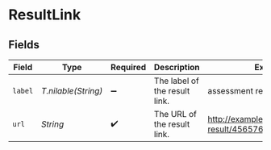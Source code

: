 # ResultLink


## Fields

| Field                                             | Type                                              | Required                                          | Description                                       | Example                                           |
| ------------------------------------------------- | ------------------------------------------------- | ------------------------------------------------- | ------------------------------------------------- | ------------------------------------------------- |
| `label`                                           | *T.nilable(String)*                               | :heavy_minus_sign:                                | The label of the result link.                     | assessment result link                            |
| `url`                                             | *String*                                          | :heavy_check_mark:                                | The URL of the result link.                       | http://example.com/assessment-result/4565765/data |